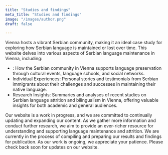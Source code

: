 ```yaml
---
title: "Studies and findings"
meta_title: "Studies and findings"
image: "/images/author.png"
draft: false

---
```



Vienna hosts a vibrant Serbian community, making it an ideal case study for exploring how Serbian language is maintained or lost over time. This website delves into various aspects of Serbian language maintenance in Vienna, including:
- : How the Serbian community in Vienna supports language preservation through cultural events, language schools, and social networks.
- Individual Experiences: Personal stories and testimonials from Serbian immigrants about their challenges and successes in maintaining their native language.
- Research Insights: Summaries and analyses of recent studies on Serbian language attrition and bilingualism in Vienna, offering valuable insights for both academic and general audiences.

Our website is a work in progress, and we are committed to continually updating and expanding our content. As we gather more information and conduct further research, we aim to provide an ever-richer resource for understanding and supporting language maintenance and attrition.
We are currently in the process of compiling and preparing our results and findings for publication. As our work is ongoing, we appreciate your patience. Please check back soon for updates on our website.
